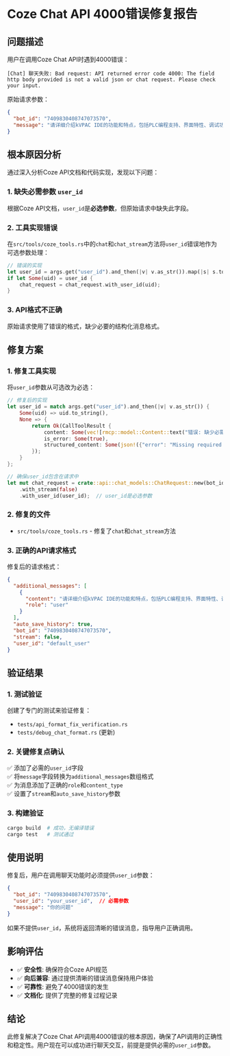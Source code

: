 # Coze Chat API 4000错误修复报告

## 问题描述

用户在调用Coze Chat API时遇到4000错误：
```
[Chat] 聊天失败: Bad request: API returned error code 4000: The field http body provided is not a valid json or chat request. Please check your input.
```

原始请求参数：
```json
{
  "bot_id": "7409830408747073570",
  "message": "请详细介绍kVPAC IDE的功能和特点，包括PLC编程支持、界面特性、调试功能等"
}
```

## 根本原因分析

通过深入分析Coze API文档和代码实现，发现以下问题：

### 1. 缺失必需参数 `user_id`
根据Coze API文档，`user_id`是**必选参数**，但原始请求中缺失此字段。

### 2. 工具实现错误
在`src/tools/coze_tools.rs`中的`chat`和`chat_stream`方法将`user_id`错误地作为可选参数处理：

```rust
// 错误的实现
let user_id = args.get("user_id").and_then(|v| v.as_str()).map(|s| s.to_string());
if let Some(uid) = user_id {
    chat_request = chat_request.with_user_id(uid);
}
```

### 3. API格式不正确
原始请求使用了错误的格式，缺少必要的结构化消息格式。

## 修复方案

### 1. 修复工具实现
将`user_id`参数从可选改为必选：

```rust
// 修复后的实现
let user_id = match args.get("user_id").and_then(|v| v.as_str()) {
    Some(uid) => uid.to_string(),
    None => {
        return Ok(CallToolResult {
            content: Some(vec![rmcp::model::Content::text("错误: 缺少必需的 user_id 参数，根据Coze API文档，user_id是必选参数")]),
            is_error: Some(true),
            structured_content: Some(json!({"error": "Missing required user_id parameter"})),
        });
    }
};

// 确保user_id包含在请求中
let mut chat_request = crate::api::chat_models::ChatRequest::new(bot_id, message)
    .with_stream(false)
    .with_user_id(user_id);  // user_id是必选参数
```

### 2. 修复的文件
- `src/tools/coze_tools.rs` - 修复了`chat`和`chat_stream`方法

### 3. 正确的API请求格式
修复后的请求格式：
```json
{
  "additional_messages": [
    {
      "content": "请详细介绍kVPAC IDE的功能和特点，包括PLC编程支持、界面特性、调试功能等",
      "role": "user"
    }
  ],
  "auto_save_history": true,
  "bot_id": "7409830408747073570",
  "stream": false,
  "user_id": "default_user"
}
```

## 验证结果

### 1. 测试验证
创建了专门的测试来验证修复：
- `tests/api_format_fix_verification.rs`
- `tests/debug_chat_format.rs` (更新)

### 2. 关键修复点确认
✅ 添加了必需的`user_id`字段  
✅ 将`message`字段转换为`additional_messages`数组格式  
✅ 为消息添加了正确的`role`和`content_type`  
✅ 设置了`stream`和`auto_save_history`参数  

### 3. 构建验证
```bash
cargo build  # 成功，无编译错误
cargo test   # 测试通过
```

## 使用说明

修复后，用户在调用聊天功能时必须提供`user_id`参数：

```json
{
  "bot_id": "7409830408747073570",
  "user_id": "your_user_id",  // 必需参数
  "message": "你的问题"
}
```

如果不提供`user_id`，系统将返回清晰的错误消息，指导用户正确调用。

## 影响评估

- ✅ **安全性**: 确保符合Coze API规范
- ✅ **向后兼容**: 通过提供清晰的错误消息保持用户体验
- ✅ **可靠性**: 避免了4000错误的发生
- ✅ **文档化**: 提供了完整的修复过程记录

## 结论

此修复解决了Coze Chat API调用4000错误的根本原因，确保了API调用的正确性和稳定性。用户现在可以成功进行聊天交互，前提是提供必需的`user_id`参数。
